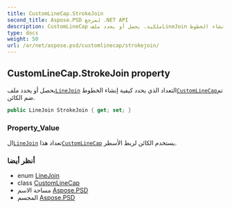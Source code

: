 ```yaml
---
title: CustomLineCap.StrokeJoin
second_title: Aspose.PSD لمرجع .NET API
description: CustomLineCap ملكية. يحصل أو يحدد ملفLineJoin التعداد الذي يحدد كيفية إنشاء الخطوطCustomLineCapتم ضم الكائن.
type: docs
weight: 50
url: /ar/net/aspose.psd/customlinecap/strokejoin/
---
```

## CustomLineCap.StrokeJoin property

يحصل أو يحدد ملف[`LineJoin`](../../linejoin/) التعداد الذي يحدد كيفية إنشاء الخطوط[`CustomLineCap`](../)تم ضم الكائن.

```csharp
public LineJoin StrokeJoin { get; set; }
```

### Property_Value

ال[`LineJoin`](../../linejoin/) تعداد هذا[`CustomLineCap`](../) يستخدم الكائن لربط الأسطر.

### أنظر أيضا

* enum [LineJoin](../../linejoin/)
* class [CustomLineCap](../)
* مساحة الاسم [Aspose.PSD](../../customlinecap/)
* المجسم [Aspose.PSD](../../../)


